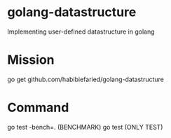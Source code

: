 # golang-datastructure
Implementing user-defined datastructure in golang

# Mission
go get github.com/habibiefaried/golang-datastructure

# Command
go test -bench=. (BENCHMARK)
go test (ONLY TEST)
